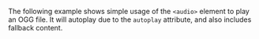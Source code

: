 The following example shows simple usage of the `<audio>` element to
play an OGG file. It will autoplay due to the `autoplay` attribute, and
also includes fallback content.
